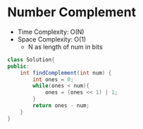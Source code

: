 # Number Complement

- Time Complexity: O(N)
- Space Complexity: O(1)
  - N as length of num in bits

```java
class Solution{
public:
    int findComplement(int num) {
        int ones = 0;
        while(ones < num){
            ones = (ones << 1) | 1;
        }
        return ones - num;
    }
}
```
